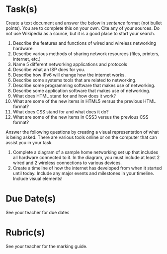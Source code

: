 # Task(s)
Create a text document and answer the below in _sentence_ format (not bullet points).  You are to complete this on your own.  Cite any of your sources.  Do not use Wikipedia as a source, but it is a good place to start your search.

1. Describe the features and functions of wired and wireless networking hardware
2. Describe various methods of sharing network resources (files, printers, internet, etc.)
3. Name 5 different networking applications and protocols
4. Describe what an ISP does for you.
5. Describe how IPv6 will change how the internet works.
6. Describe some systems tools that are related to networking.
7. Describe some programming software that makes use of networking.
8. Describe some application software that makes use of networking.
9. What does HTML stand for and how does it work?
10. What are some of the new items in HTML5 versus the previous HTML format?
11. What does CSS stand for and what does it do?
12. What are some of the new items in CSS3 versus the previous CSS format?

Answer the following questions by creating a visual representation of what is being asked.  There are various tools online or on the computer that can assist you in your task.

1. Complete a diagram of a sample home networking set up that includes all hardware connected to it.  In the diagram, you must include at least 2 wired and 2 wireless connections to various devices.
2. Create a timeline of how the internet has developed from when it started until today.  Include any major events and milestones in your timeline.  Include visual elements!

# Due Date(s)
See your teacher for due dates


# Rubric(s)
See your teacher for the marking guide.
